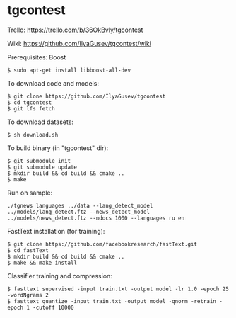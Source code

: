 # tgcontest

Trello: https://trello.com/b/36OkBvly/tgcontest

Wiki: https://github.com/IlyaGusev/tgcontest/wiki

Prerequisites: Boost
```
$ sudo apt-get install libboost-all-dev
```

To download code and models:
```
$ git clone https://github.com/IlyaGusev/tgcontest
$ cd tgcontest
$ git lfs fetch
```

To download datasets:
```
$ sh download.sh
```

To build binary (in "tgcontest" dir):
```
$ git submodule init
$ git submodule update
$ mkdir build && cd build && cmake ..
$ make
```

Run on sample:
```
./tgnews languages ../data --lang_detect_model ../models/lang_detect.ftz --news_detect_model ../models/news_detect.ftz --ndocs 1000 --languages ru en
```

FastText installation (for training):
```
$ git clone https://github.com/facebookresearch/fastText.git
$ cd fastText
$ mkdir build && cd build && cmake ..
$ make && make install
```

Classifier training and compression:
```
$ fasttext supervised -input train.txt -output model -lr 1.0 -epoch 25 -wordNgrams 2
$ fasttext quantize -input train.txt -output model -qnorm -retrain -epoch 1 -cutoff 10000
```
